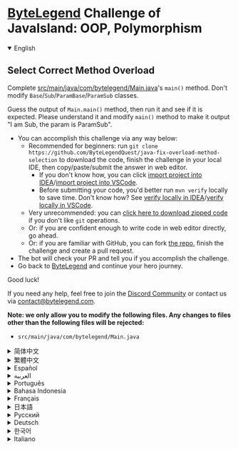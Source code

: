 # [ByteLegend](https://bytelegend.com) Challenge of JavaIsland: OOP, Polymorphism

<details open='true'>
<summary>English</summary>

## Select Correct Method Overload

Complete [src/main/java/com/bytelegend/Main.java](https://github.com/ByteLegendQuest/java-fix-overload-method-selection/blob/main/src/main/java/com/bytelegend/Main.java)'s `main()` method. Don't modify `Base`/`Sub`/`ParamBase`/`ParamSub` classes.

Guess the output of `Main.main()` method, then run it and see if it is expected. Please understand it and modify `main()` method to make it output "I am Sub, the param is ParamSub".


- You can accomplish this challenge via any way below:
  - Recommended for beginners: run `git clone https://github.com/ByteLegendQuest/java-fix-overload-method-selection` to download the code,
    finish the challenge in your local IDE, then copy/paste/submit the answer in web editor.
    - If you don't know how, you can click [import project into IDEA](https://github.com/ByteLegendQuest/java-fix-overload-method-selection/blob/main/docs/en/clone-and-import.md)/[import project into VSCode](https://github.com/ByteLegendQuest/java-fix-overload-method-selection/blob/main/docs/en/clone-and-import-vscode.md).
    - Before submitting your code, you'd better run `mvn verify` locally to save time. Don't know how? See [verify locally in IDEA](https://github.com/ByteLegendQuest/java-fix-overload-method-selection/blob/main/docs/en/run-mvn-verify-idea.md)/[verify locally in VSCode](https://github.com/ByteLegendQuest/java-fix-overload-method-selection/blob/main/docs/en/run-mvn-verify-vscode.md).
  - Very unrecommended: you can [click here to download zipped code](https://codeload.github.com/ByteLegendQuest/java-fix-overload-method-selection/zip/refs/heads/main) if you don't like `git` operations.
  - Or: if you are confident enough to write code in web editor directly, go ahead.
  - Or: if you are familiar with GitHub, you can fork [the repo](https://github.com/ByteLegendQuest/java-fix-overload-method-selection), finish the challenge and create a pull request.
- The bot will check your PR and tell you if you accomplish the challenge.
- Go back to [ByteLegend](https://bytelegend.com) and continue your hero journey.

Good luck!

If you need any help, feel free to join the [Discord Community](https://discord.gg/35RreUUGWt) or contact us via [contact@bytelegend.com](mailto:contact@bytelegend.com).

**Note: we only allow you to modify the following files.
Any changes to files other than the following files will be rejected:**

- `src/main/java/com/bytelegend/Main.java`

</details>

<details>
<summary>简体中文</summary>

## 选择正确的<ruby>重载<rt>overload</rt>方法

请修改[src/main/java/com/bytelegend/Main.java](https://github.com/ByteLegendQuest/java-fix-overload-method-selection/blob/main/src/main/java/com/bytelegend/Main.java)中的`main()`方法，使其输出满足要求。请不要修改`Base`/`Sub`/`ParamBase`/`ParamSub`类。

猜猜`Main.main()`方法运行的输出结果是什么，然后运行一下看看是不是和你的预期相符。请思考一下为什么，然后修改`main()`方法，使其能够运行输出"I am Sub, the param is ParamSub"。


- 你可以使用以下任意一种方法完成挑战：
  - 初学者推荐：运行`git clone https://git.bytelegend.com/ByteLegendQuest/java-fix-overload-method-selection`将代码下载到本地，在本地使用IDE调试完成后复制到网页编辑器里提交。
    - 如果你不知道怎么做，可以点击[导入IDEA](https://github.com/ByteLegendQuest/java-fix-overload-method-selection/blob/main/docs/zh_hans/clone-and-import.md)/[导入VSCode](https://github.com/ByteLegendQuest/java-fix-overload-method-selection/blob/main/docs/zh_hans/clone-and-import-vscode.md)。
    - 在提交之前，你最好先在本地运行`mvn verify`验证一下答案，以节约时间。不知道如何做？请查看[在IDEA中本地验证](https://github.com/ByteLegendQuest/java-fix-overload-method-selection/blob/main/docs/zh_hans/run-mvn-verify-idea.md)/[在VSCode中本地验证](https://github.com/ByteLegendQuest/java-fix-overload-method-selection/blob/main/docs/zh_hans/run-mvn-verify-vscode.md)。
  - 非常不推荐：如果你实在不喜欢`git`命令行操作，你可以[点击这里直接下载打包好的代码](https://ghcodeload.bytelegend.com/ByteLegendQuest/java-fix-overload-method-selection/zip/refs/heads/main)。
  - 或者：如果你非常自信不需要下载代码到本地调试，可以使用网页编辑器直接提交。
  - 或者：如果你对GitHub非常熟悉，你可以fork[这个仓库](https://github.com/ByteLegendQuest/java-fix-overload-method-selection)、完成挑战后，创建一个Pull Request。
- 机器人将会检查你的答案，告诉你你是否通过了挑战。
- 回到[字节传说](https://bytelegend.com)，然后继续你的英雄旅程。

祝你好运！

如果你需要任何帮助，欢迎加入官方玩家QQ群（在[首页](https://bytelegend.com)右下角的`联系 & 关于`菜单里可以找到入群方式）或者[Discord社区](https://discord.gg/PvmqK3hF)，或email至[contact@bytelegend.com](mailto:contact@bytelegend.com)。

**注意：我们只允许您修改以下文件，任何对其他文件的修改都会被拒绝：**

- `src/main/java/com/bytelegend/Main.java`

</details>

<details>
<summary>繁體中文</summary>

選擇正確的方法重載
---------

完成[src/main/java/com/bytelegend/Main.java](https://github.com/ByteLegendQuest/java-fix-overload-method-selection/blob/main/src/main/java/com/bytelegend/Main.java)的`main()`方法。不要修改`Base` / `Sub` / `ParamBase` / `ParamSub`類。

猜測`Main.main()`方法的輸出，然後運行它，看看它是否符合預期。請理解並修改`main()`方法使其輸出“I am Sub, the param is ParamSub”。

-   您可以通過以下任何方式完成此挑戰：
    -   推薦給初學者：運行`git clone https://github.com/ByteLegendQuest/java-fix-overload-method-selection`下載代碼，在本地IDE中完成挑戰，然後在網頁編輯器中復制/粘貼/提交答案.
        -   如果你不知道怎麼做，你可以點擊[import project into IDEA](https://github.com/ByteLegendQuest/java-fix-overload-method-selection/blob/main/docs/en/clone-and-import.md) / [import project into VSCode](https://github.com/ByteLegendQuest/java-fix-overload-method-selection/blob/main/docs/en/clone-and-import-vscode.md) 。
        -   在提交代碼之前，您最好在本地運行`mvn verify`以節省時間。不知道怎麼樣？請參閱[在 IDEA](https://github.com/ByteLegendQuest/java-fix-overload-method-selection/blob/main/docs/en/run-mvn-verify-idea.md) [中進行本地驗證/在 VSCode 中進行本地驗證](https://github.com/ByteLegendQuest/java-fix-overload-method-selection/blob/main/docs/en/run-mvn-verify-vscode.md)。
    -   非常不推薦：如果你不喜歡`git`操作，可以[點擊這裡下載壓縮代碼](https://codeload.github.com/ByteLegendQuest/java-fix-overload-method-selection/zip/refs/heads/main)。
    -   或者：如果您有足夠的信心直接在 Web 編輯器中編寫代碼，請繼續。
    -   或者：如果你熟悉 GitHub，你可以 fork[倉庫](https://github.com/ByteLegendQuest/java-fix-overload-method-selection)，完成挑戰並創建一個拉取請求。
-   機器人會檢查你的 PR 並告訴你是否完成了挑戰。
-   回到[ByteLegend](https://bytelegend.com)繼續你的英雄之旅。

祝你好運！

如果您需要任何幫助，請隨時加入[Discord 社區](https://discord.gg/35RreUUGWt)或通過[contact@bytelegend.com](mailto:contact@bytelegend.com)聯繫我們。

**注意：我們只允許您修改以下文件。對以下文件以外的文件的任何更改都將被拒絕：**

-   `src/main/java/com/bytelegend/Main.java`
</details>

<details>
<summary>Español</summary>

Seleccione la sobrecarga del método correcto
--------------------------------------------

Complete el método `main()` de [src/main/java/com/bytelegend/Main.java](https://github.com/ByteLegendQuest/java-fix-overload-method-selection/blob/main/src/main/java/com/bytelegend/Main.java) . No modifique las clases `Base` / `Sub` / `ParamBase` / `ParamSub` .

Adivine la salida del método `Main.main()` , luego ejecútelo y vea si se espera. Por favor, entiéndalo y modifique el método `main()` para que salga "Soy Sub, el parámetro es ParamSub".

-   Puede lograr este desafío de cualquier manera a continuación:
    -   Recomendado para principiantes: ejecute `git clone https://github.com/ByteLegendQuest/java-fix-overload-method-selection` para descargar el código, finalice el desafío en su IDE local, luego copie/pegue/envíe la respuesta en el editor web .
        -   Si no sabe cómo hacerlo, puede hacer clic en [importar proyecto a IDEA](https://github.com/ByteLegendQuest/java-fix-overload-method-selection/blob/main/docs/en/clone-and-import.md) / [importar proyecto a VSCode](https://github.com/ByteLegendQuest/java-fix-overload-method-selection/blob/main/docs/en/clone-and-import-vscode.md) .
        -   Antes de enviar su código, es mejor que ejecute `mvn verify` localmente para ahorrar tiempo. ¿No sabes cómo? Ver [verificar localmente en IDEA](https://github.com/ByteLegendQuest/java-fix-overload-method-selection/blob/main/docs/en/run-mvn-verify-idea.md) / [verificar localmente en VSCode](https://github.com/ByteLegendQuest/java-fix-overload-method-selection/blob/main/docs/en/run-mvn-verify-vscode.md) .
    -   Muy poco recomendado: puede [hacer clic aquí para descargar el código comprimido](https://codeload.github.com/ByteLegendQuest/java-fix-overload-method-selection/zip/refs/heads/main) si no le gustan las operaciones de `git` .
    -   O: si tiene la confianza suficiente para escribir código en el editor web directamente, adelante.
    -   O: si está familiarizado con GitHub, puede bifurcar [el repositorio](https://github.com/ByteLegendQuest/java-fix-overload-method-selection) , finalizar el desafío y crear una solicitud de extracción.
-   El bot verificará tu PR y te dirá si logras el desafío.
-   Regrese a [ByteLegend](https://bytelegend.com) y continúe su viaje de héroe.

¡Buena suerte!

Si necesita ayuda, no dude en unirse a la [comunidad de Discord](https://discord.gg/35RreUUGWt) o contáctenos a través de [contact@bytelegend.com](mailto:contact@bytelegend.com) .

**Nota: solo le permitimos modificar los siguientes archivos. Cualquier cambio en los archivos que no sean los siguientes archivos será rechazado:**

-   `src/main/java/com/bytelegend/Main.java`
</details>

<details>
<summary>العربية</summary>

حدد الطريقة الصحيحة للحمل الزائد
--------------------------------

أكمل طريقة [src / main / java / com / bytelegend / Main.java](https://github.com/ByteLegendQuest/java-fix-overload-method-selection/blob/main/src/main/java/com/bytelegend/Main.java) `main()` . لا تقم بتعديل فئات `Base` / `Sub` / `ParamBase` / `ParamSub` .

خمن ناتج طريقة `Main.main()` ، ثم قم بتشغيلها ومعرفة ما إذا كان متوقعًا. يرجى فهمها وتعديل طريقة `main()` لجعلها ناتجة "I am Sub ، المعلمة هي ParamSub".

-   يمكنك إنجاز هذا التحدي بأي طريقة أدناه:
    -   موصى به للمبتدئين: قم بتشغيل `git clone https://github.com/ByteLegendQuest/java-fix-overload-method-selection` لتنزيل الكود ، وإنهاء التحدي في IDE المحلي الخاص بك ، ثم نسخ / لصق / إرسال الإجابة في محرر الويب .
        -   إذا كنت لا تعرف كيف يمكنك النقر فوق [استيراد مشروع إلى IDEA](https://github.com/ByteLegendQuest/java-fix-overload-method-selection/blob/main/docs/en/clone-and-import.md) / [استيراد مشروع إلى VSCode](https://github.com/ByteLegendQuest/java-fix-overload-method-selection/blob/main/docs/en/clone-and-import-vscode.md) .
        -   قبل إرسال التعليمات البرمجية الخاصة بك ، من الأفضل تشغيل `mvn verify` محليًا لتوفير الوقت. لا أعرف كيف؟ انظر [التحقق محليًا في IDEA](https://github.com/ByteLegendQuest/java-fix-overload-method-selection/blob/main/docs/en/run-mvn-verify-idea.md) / [تحقق محليًا في VSCode](https://github.com/ByteLegendQuest/java-fix-overload-method-selection/blob/main/docs/en/run-mvn-verify-vscode.md) .
    -   غير موصى به على الإطلاق: يمكنك [النقر هنا لتنزيل رمز مضغوط](https://codeload.github.com/ByteLegendQuest/java-fix-overload-method-selection/zip/refs/heads/main) إذا كنت لا تحب عمليات `git` .
    -   أو: إذا كنت واثقًا بدرجة كافية من كتابة التعليمات البرمجية في محرر الويب مباشرةً ، فابدأ.
    -   أو: إذا كنت معتادًا على GitHub ، فيمكنك تفرع [الريبو](https://github.com/ByteLegendQuest/java-fix-overload-method-selection) وإنهاء التحدي وإنشاء طلب سحب.
-   سيتحقق الروبوت من العلاقات العامة الخاصة بك ويخبرك إذا أنجزت التحدي.
-   ارجع إلى [ByteLegend وتابع](https://bytelegend.com) رحلة بطلك.

حظا طيبا وفقك الله!

إذا كنت بحاجة إلى أي مساعدة ، فلا تتردد في الانضمام إلى [مجتمع Discord](https://discord.gg/35RreUUGWt) أو الاتصال بنا عبر [contact@bytelegend.com](mailto:contact@bytelegend.com) .

**ملاحظة: نسمح لك فقط بتعديل الملفات التالية. سيتم رفض أي تغييرات يتم إجراؤها على الملفات بخلاف الملفات التالية:**

-   `src/main/java/com/bytelegend/Main.java`
</details>

<details>
<summary>Português</summary>

Selecione a sobrecarga do método correto
----------------------------------------

Complete o método `main()` de [src/main/java/com/bytelegend/Main.java](https://github.com/ByteLegendQuest/java-fix-overload-method-selection/blob/main/src/main/java/com/bytelegend/Main.java) . Não modifique as classes `Base` / `Sub` / `ParamBase` / `ParamSub` .

Adivinhe a saída do método `Main.main()` , execute-o e veja se é esperado. Por favor, entenda e modifique o método `main()` para fazer com que a saída seja "I am Sub, the param is ParamSub".

-   Você pode realizar este desafio de qualquer maneira abaixo:
    -   Recomendado para iniciantes: execute `git clone https://github.com/ByteLegendQuest/java-fix-overload-method-selection` para baixar o código, termine o desafio em seu IDE local e copie/cole/envie a resposta no editor da web .
        -   Se você não sabe como, você pode clicar em [import project into IDEA](https://github.com/ByteLegendQuest/java-fix-overload-method-selection/blob/main/docs/en/clone-and-import.md) / [import project into VSCode](https://github.com/ByteLegendQuest/java-fix-overload-method-selection/blob/main/docs/en/clone-and-import-vscode.md) .
        -   Antes de enviar seu código, é melhor você executar `mvn verify` localmente para economizar tempo. Não sei como? Consulte [verificar localmente em IDEA](https://github.com/ByteLegendQuest/java-fix-overload-method-selection/blob/main/docs/en/run-mvn-verify-idea.md) / [verificar localmente em VSCode](https://github.com/ByteLegendQuest/java-fix-overload-method-selection/blob/main/docs/en/run-mvn-verify-vscode.md) .
    -   Muito não recomendado: você pode [clicar aqui para baixar o código zipado](https://codeload.github.com/ByteLegendQuest/java-fix-overload-method-selection/zip/refs/heads/main) se não gostar das operações do `git` .
    -   Ou: se você estiver confiante o suficiente para escrever código diretamente no editor da web, vá em frente.
    -   Ou: se você estiver familiarizado com o GitHub, você pode bifurcar [o repo](https://github.com/ByteLegendQuest/java-fix-overload-method-selection) , finalizar o desafio e criar um pull request.
-   O bot verificará seu PR e informará se você cumprir o desafio.
-   Volte para [ByteLegend](https://bytelegend.com) e continue sua jornada de herói.

Boa sorte!

Se precisar de ajuda, sinta-se à vontade para se juntar à [Comunidade Discord](https://discord.gg/35RreUUGWt) ou entre em contato conosco via [contact@bytelegend.com](mailto:contact@bytelegend.com) .

**Nota: só permitimos que você modifique os seguintes arquivos. Quaisquer alterações em arquivos que não sejam os arquivos a seguir serão rejeitadas:**

-   `src/main/java/com/bytelegend/Main.java`
</details>

<details>
<summary>Bahasa Indonesia</summary>

Pilih Overload Metode yang Benar
--------------------------------

Lengkapi metode [src/main/Java/com/bytelegend/Main.java](https://github.com/ByteLegendQuest/java-fix-overload-method-selection/blob/main/src/main/java/com/bytelegend/Main.java) 's `main()` . Jangan ubah kelas `Base` / `Sub` / `ParamBase` / `ParamSub` .

Tebak output dari metode `Main.main()` , lalu jalankan dan lihat apakah itu yang diharapkan. Harap pahami dan ubah metode `main()` untuk membuatnya menghasilkan "Saya Sub, param adalah ParamSub".

-   Anda dapat menyelesaikan tantangan ini melalui cara apa pun di bawah ini:
    -   Direkomendasikan untuk pemula: jalankan `git clone https://github.com/ByteLegendQuest/java-fix-overload-method-selection` untuk mengunduh kode, selesaikan tantangan di IDE lokal Anda, lalu salin/tempel/kirim jawabannya di editor web .
        -   Jika Anda tidak tahu caranya, Anda bisa mengklik [import project into IDEA](https://github.com/ByteLegendQuest/java-fix-overload-method-selection/blob/main/docs/en/clone-and-import.md) / [import project into VSCode](https://github.com/ByteLegendQuest/java-fix-overload-method-selection/blob/main/docs/en/clone-and-import-vscode.md) .
        -   Sebelum mengirimkan kode Anda, Anda sebaiknya menjalankan `mvn verify` secara lokal untuk menghemat waktu. Tidak tahu bagaimana? Lihat [verifikasi secara lokal di IDEA](https://github.com/ByteLegendQuest/java-fix-overload-method-selection/blob/main/docs/en/run-mvn-verify-idea.md) / [verifikasi secara lokal di VSCode](https://github.com/ByteLegendQuest/java-fix-overload-method-selection/blob/main/docs/en/run-mvn-verify-vscode.md) .
    -   Sangat tidak direkomendasikan: Anda dapat [mengklik di sini untuk mengunduh kode zip](https://codeload.github.com/ByteLegendQuest/java-fix-overload-method-selection/zip/refs/heads/main) jika Anda tidak menyukai operasi `git` .
    -   Atau: jika Anda cukup percaya diri untuk menulis kode di editor web secara langsung, silakan.
    -   Atau: jika Anda terbiasa dengan GitHub, Anda dapat melakukan fork [repo](https://github.com/ByteLegendQuest/java-fix-overload-method-selection) , menyelesaikan tantangan, dan membuat permintaan tarik.
-   Bot akan memeriksa PR Anda dan memberi tahu Anda jika Anda menyelesaikan tantangan.
-   Kembali ke [ByteLegend](https://bytelegend.com) dan lanjutkan perjalanan pahlawan Anda.

Semoga berhasil!

Jika Anda memerlukan bantuan, jangan ragu untuk bergabung dengan [Komunitas Discord](https://discord.gg/35RreUUGWt) atau hubungi kami melalui [contact@bytelegend.com](mailto:contact@bytelegend.com) .

**Catatan: kami hanya mengizinkan Anda untuk mengubah file berikut. Setiap perubahan pada file selain file berikut akan ditolak:**

-   `src/main/java/com/bytelegend/Main.java`
</details>

<details>
<summary>Français</summary>

Sélectionner la surcharge de méthode correcte
---------------------------------------------

Complétez la méthode `main()` de [src/main/java/com/bytelegend/Main.java](https://github.com/ByteLegendQuest/java-fix-overload-method-selection/blob/main/src/main/java/com/bytelegend/Main.java) . Ne modifiez pas les classes `Base` / `Sub` / `ParamBase` / `ParamSub` .

Devinez la sortie de la méthode `Main.main()` , puis exécutez-la et voyez si elle est attendue. Veuillez le comprendre et modifier la méthode `main()` pour qu'elle affiche "Je suis Sub, le paramètre est ParamSub".

-   Vous pouvez accomplir ce défi de n'importe quelle manière ci-dessous:
    -   Recommandé pour les débutants : exécutez `git clone https://github.com/ByteLegendQuest/java-fix-overload-method-selection` pour télécharger le code, terminez le défi dans votre IDE local, puis copiez/collez/soumettez la réponse dans l'éditeur Web .
        -   Si vous ne savez pas comment, vous pouvez cliquer sur [importer le projet dans IDEA](https://github.com/ByteLegendQuest/java-fix-overload-method-selection/blob/main/docs/en/clone-and-import.md) / [importer le projet dans VSCode](https://github.com/ByteLegendQuest/java-fix-overload-method-selection/blob/main/docs/en/clone-and-import-vscode.md) .
        -   Avant de soumettre votre code, vous feriez mieux d'exécuter `mvn verify` localement pour gagner du temps. Vous ne savez pas comment ? Voir [vérifier localement dans IDEA](https://github.com/ByteLegendQuest/java-fix-overload-method-selection/blob/main/docs/en/run-mvn-verify-idea.md) / [vérifier localement dans VSCode](https://github.com/ByteLegendQuest/java-fix-overload-method-selection/blob/main/docs/en/run-mvn-verify-vscode.md) .
    -   Très déconseillé : vous pouvez [cliquer ici pour télécharger le code compressé](https://codeload.github.com/ByteLegendQuest/java-fix-overload-method-selection/zip/refs/heads/main) si vous n'aimez pas les opérations `git` .
    -   Ou : si vous êtes suffisamment confiant pour écrire du code directement dans l'éditeur Web, continuez.
    -   Ou : si vous êtes familier avec GitHub, vous pouvez forker [le dépôt](https://github.com/ByteLegendQuest/java-fix-overload-method-selection) , terminer le défi et créer une demande d'extraction.
-   Le bot vérifiera votre PR et vous dira si vous accomplissez le défi.
-   Retournez à [ByteLegend](https://bytelegend.com) et continuez votre voyage de héros.

Bonne chance!

Si vous avez besoin d'aide, n'hésitez pas à rejoindre la [communauté Discord](https://discord.gg/35RreUUGWt) ou à nous contacter via [contact@bytelegend.com](mailto:contact@bytelegend.com) .

**Remarque : nous vous autorisons uniquement à modifier les fichiers suivants. Toute modification de fichiers autres que les fichiers suivants sera rejetée :**

-   `src/main/java/com/bytelegend/Main.java`
</details>

<details>
<summary>日本語</summary>

正しいメソッドのオーバーロードを選択します
---------------------

[src / main / java / com / bytelegend / Main.java](https://github.com/ByteLegendQuest/java-fix-overload-method-selection/blob/main/src/main/java/com/bytelegend/Main.java)の`main()`メソッドを完了します。 `Base` / `Sub` / `ParamBase` / `ParamSub`クラスは変更しないでください。

`Main.main()`メソッドの出力を推測し、それを実行して、期待されるかどうかを確認します。それを理解し、 `main()`メソッドを変更して、「I am Sub、paramisParamSub」を出力するようにしてください。

-   この課題は、以下のいずれかの方法で達成できます。
    -   初心者に推奨： `git clone https://github.com/ByteLegendQuest/java-fix-overload-method-selection`を実行してコードをダウンロードし、ローカルIDEでチャレンジを終了してから、Webエディターで回答をコピー/貼り付け/送信します。
        -   方法がわからない場合は、\[ [プロジェクトをIDEAにインポート](https://github.com/ByteLegendQuest/java-fix-overload-method-selection/blob/main/docs/en/clone-and-import.md)\]/\[ [プロジェクトをVSCodeにインポート](https://github.com/ByteLegendQuest/java-fix-overload-method-selection/blob/main/docs/en/clone-and-import-vscode.md)\]をクリックできます。
        -   コードを送信する前に、時間を節約するためにローカルで`mvn verify`実行することをお勧めします。方法がわかりませんか？ [IDEAでローカルに](https://github.com/ByteLegendQuest/java-fix-overload-method-selection/blob/main/docs/en/run-mvn-verify-idea.md)[検証する/VSCodeでローカルに](https://github.com/ByteLegendQuest/java-fix-overload-method-selection/blob/main/docs/en/run-mvn-verify-vscode.md)検証するを参照してください。
    -   非常に推奨されていません`git`操作が気に入らない場合は、 [ここをクリックしてzipコードをダウンロード](https://codeload.github.com/ByteLegendQuest/java-fix-overload-method-selection/zip/refs/heads/main)できます。
    -   または：Webエディターで直接コードを記述できる自信がある場合は、先に進んでください。
    -   または：GitHubに精通している場合は[、リポジトリ](https://github.com/ByteLegendQuest/java-fix-overload-method-selection)をフォークしてチャレンジを終了し、プルリクエストを作成できます。
-   ボットはPRをチェックし、チャレンジを達成したかどうかを通知します。
-   [ByteLegend](https://bytelegend.com)に戻り、ヒーローの旅を続けてください。

幸運を！

ヘルプが必要な場合は、 [Discordコミュニティ](https://discord.gg/35RreUUGWt)に参加するか、contact [@bytelegend.com](mailto:contact@bytelegend.com)からお問い合わせください。

**注：変更できるのは次のファイルのみです。次のファイル以外のファイルへの変更は拒否されます。**

-   `src/main/java/com/bytelegend/Main.java`
</details>

<details>
<summary>Русский</summary>

Выберите правильную перегрузку метода
-------------------------------------

Завершите метод `main()` [src/main/java/com/bytelegend/Main.java](https://github.com/ByteLegendQuest/java-fix-overload-method-selection/blob/main/src/main/java/com/bytelegend/Main.java) . Не изменяйте классы `Base` / `Sub` / `ParamBase` / `ParamSub` .

Угадайте вывод метода `Main.main()` , затем запустите его и посмотрите, ожидается ли он. Пожалуйста, поймите это и измените метод `main()` , чтобы он выводил «Я Sub, параметр ParamSub».

-   Вы можете выполнить эту задачу любым способом, указанным ниже:
    -   Рекомендуется для начинающих: запустите `git clone https://github.com/ByteLegendQuest/java-fix-overload-method-selection` , чтобы загрузить код, завершите задание в локальной среде IDE, затем скопируйте/вставьте/отправьте ответ в веб-редакторе. .
        -   Если вы не знаете как, вы можете нажать [импортировать проект в IDEA](https://github.com/ByteLegendQuest/java-fix-overload-method-selection/blob/main/docs/en/clone-and-import.md) / [импортировать проект в VSCode](https://github.com/ByteLegendQuest/java-fix-overload-method-selection/blob/main/docs/en/clone-and-import-vscode.md) .
        -   Перед отправкой кода вам лучше запустить `mvn verify` локально, чтобы сэкономить время. Не знаете как? См. « [Проверить локально в IDEA](https://github.com/ByteLegendQuest/java-fix-overload-method-selection/blob/main/docs/en/run-mvn-verify-idea.md) / [проверить локально в VSCode»](https://github.com/ByteLegendQuest/java-fix-overload-method-selection/blob/main/docs/en/run-mvn-verify-vscode.md) .
    -   Крайне не рекомендуется: вы можете [щелкнуть здесь, чтобы загрузить заархивированный код](https://codeload.github.com/ByteLegendQuest/java-fix-overload-method-selection/zip/refs/heads/main) , если вам не нравятся операции `git` .
    -   Или: если вы достаточно уверены, чтобы писать код напрямую в веб-редакторе, вперед.
    -   Или: если вы знакомы с GitHub, вы можете разветвить [репозиторий](https://github.com/ByteLegendQuest/java-fix-overload-method-selection) , выполнить задание и создать запрос на включение.
-   Бот проверит ваш PR и сообщит, выполнили ли вы задание.
-   Вернитесь в [ByteLegend](https://bytelegend.com) и продолжайте свое героическое путешествие.

Удачи!

Если вам нужна помощь, присоединяйтесь к [сообществу Discord](https://discord.gg/35RreUUGWt) или свяжитесь с нами по [адресу contact@bytelegend.com](mailto:contact@bytelegend.com) .

**Примечание: мы разрешаем вам изменять только следующие файлы. Любые изменения в файлах, кроме следующих файлов, будут отклонены:**

-   `src/main/java/com/bytelegend/Main.java`
</details>

<details>
<summary>Deutsch</summary>

Wählen Sie Methodenüberladung korrigieren
-----------------------------------------

Vervollständigen Sie die Methode `main()` [von src/main/java/com/bytelegend/Main.java](https://github.com/ByteLegendQuest/java-fix-overload-method-selection/blob/main/src/main/java/com/bytelegend/Main.java) . Ändern Sie die Klassen `Base` / `Sub` / `ParamBase` / `ParamSub` nicht.

Erraten Sie die Ausgabe der Methode `Main.main()` , führen Sie sie dann aus und prüfen Sie, ob sie erwartet wird. Bitte verstehen Sie es und ändern Sie die Methode `main()` so, dass sie "I am Sub, the param is ParamSub" ausgibt.

-   Sie können diese Herausforderung auf eine der folgenden Arten meistern:
    -   Empfohlen für Anfänger: Führen Sie `git clone https://github.com/ByteLegendQuest/java-fix-overload-method-selection` aus, um den Code herunterzuladen, beenden Sie die Herausforderung in Ihrer lokalen IDE und kopieren/fügen Sie dann die Antwort im Web-Editor ein/übermitteln Sie sie .
        -   Wenn Sie nicht wissen wie, können Sie auf [Projekt in IDEA](https://github.com/ByteLegendQuest/java-fix-overload-method-selection/blob/main/docs/en/clone-and-import.md) [importieren / Projekt in VSCode importieren klicken](https://github.com/ByteLegendQuest/java-fix-overload-method-selection/blob/main/docs/en/clone-and-import-vscode.md) .
        -   Bevor Sie Ihren Code einreichen, sollten Sie `mvn verify` besser lokal ausführen, um Zeit zu sparen. Sie wissen nicht wie? Siehe [Lokal verifizieren in IDEA](https://github.com/ByteLegendQuest/java-fix-overload-method-selection/blob/main/docs/en/run-mvn-verify-idea.md) / [Lokal verifizieren in VSCode](https://github.com/ByteLegendQuest/java-fix-overload-method-selection/blob/main/docs/en/run-mvn-verify-vscode.md) .
    -   Sehr nicht zu empfehlen: Sie können [hier klicken, um den gezippten Code herunterzuladen,](https://codeload.github.com/ByteLegendQuest/java-fix-overload-method-selection/zip/refs/heads/main) wenn Sie `git` -Operationen nicht mögen.
    -   Oder: Wenn Sie sicher genug sind, Code direkt im Web-Editor zu schreiben, fahren Sie fort.
    -   Oder: Wenn Sie sich mit GitHub auskennen, können Sie [das Repo forken](https://github.com/ByteLegendQuest/java-fix-overload-method-selection) , die Challenge beenden und einen Pull-Request erstellen.
-   Der Bot überprüft Ihre PR und teilt Ihnen mit, ob Sie die Herausforderung meistern.
-   Gehen Sie zurück zu [ByteLegend](https://bytelegend.com) und setzen Sie Ihre Heldenreise fort.

Viel Glück!

Wenn Sie Hilfe benötigen, können Sie sich gerne der [Discord Community](https://discord.gg/35RreUUGWt) anschließen oder uns über [contact@bytelegend.com kontaktieren](mailto:contact@bytelegend.com) .

**Hinweis: Wir erlauben Ihnen nur, die folgenden Dateien zu ändern. Alle Änderungen an anderen Dateien als den folgenden Dateien werden abgelehnt:**

-   `src/main/java/com/bytelegend/Main.java`
</details>

<details>
<summary>한국어</summary>

올바른 방법 과부하 선택
-------------

[src/main/java/com/bytelegend/Main.java](https://github.com/ByteLegendQuest/java-fix-overload-method-selection/blob/main/src/main/java/com/bytelegend/Main.java) 의 `main()` 메소드를 완료하십시오. `Base` / `Sub` / `ParamBase` / `ParamSub` 클래스를 수정하지 마십시오.

`Main.main()` 메서드의 출력을 추측한 다음 실행하고 예상한 결과인지 확인합니다. 이해하시고 `main()` 메소드를 수정하여 "I am Sub, param is ParamSub"를 출력하도록 하십시오.

-   아래 방법을 통해 이 챌린지를 완료할 수 있습니다.
    -   초보자를 위한 권장 사항: `git clone https://github.com/ByteLegendQuest/java-fix-overload-method-selection` 을 실행하여 코드를 다운로드하고 로컬 IDE에서 챌린지를 완료한 다음 웹 편집기에서 답변을 복사/붙여넣기/제출합니다. .
        -   방법을 모르는 경우 [프로젝트를 IDEA로](https://github.com/ByteLegendQuest/java-fix-overload-method-selection/blob/main/docs/en/clone-and-import.md) [가져오기 / 프로젝트를 VSCode로 가져](https://github.com/ByteLegendQuest/java-fix-overload-method-selection/blob/main/docs/en/clone-and-import-vscode.md) 오기를 클릭할 수 있습니다.
        -   코드를 제출하기 전에 시간을 절약하기 위해 로컬에서 `mvn verify` 를 실행하는 것이 좋습니다. 방법을 모르십니까? [IDEA에서 로컬로](https://github.com/ByteLegendQuest/java-fix-overload-method-selection/blob/main/docs/en/run-mvn-verify-idea.md) [확인/VSCode에서 로컬로](https://github.com/ByteLegendQuest/java-fix-overload-method-selection/blob/main/docs/en/run-mvn-verify-vscode.md) 확인을 참조하세요.
    -   매우 권장하지 않음: `git` 작업이 마음에 들지 않으면 [여기를 클릭하여 압축 코드를 다운로드](https://codeload.github.com/ByteLegendQuest/java-fix-overload-method-selection/zip/refs/heads/main) 할 수 있습니다.
    -   또는 웹 편집기에서 직접 코드를 작성할 만큼 자신이 있다면 계속 진행하십시오.
    -   또는 GitHub에 익숙하다면 리포지토리를 분기 [하고](https://github.com/ByteLegendQuest/java-fix-overload-method-selection) 챌린지를 완료하고 풀 요청을 생성할 수 있습니다.
-   봇은 PR을 확인하고 도전 과제를 달성했는지 알려줍니다.
-   [ByteLegend](https://bytelegend.com) 로 돌아가 영웅 여정을 계속하세요.

행운을 빕니다!

도움이 필요하면 언제든지 [Discord 커뮤니티](https://discord.gg/35RreUUGWt) 에 가입하거나 [contact@bytelegend.com](mailto:contact@bytelegend.com) 을 통해 문의하세요.

**참고: 다음 파일만 수정할 수 있습니다. 다음 파일 이외의 파일에 대한 변경 사항은 거부됩니다.**

-   `src/main/java/com/bytelegend/Main.java`
</details>

<details>
<summary>Italiano</summary>

Selezionare Sovraccarico metodo corretto
----------------------------------------

Completa il metodo `main()` di [src/main/java/com/bytelegend/Main.java](https://github.com/ByteLegendQuest/java-fix-overload-method-selection/blob/main/src/main/java/com/bytelegend/Main.java) . Non modificare le classi `Base` / `Sub` / `ParamBase` / `ParamSub` .

Indovina l'output del metodo `Main.main()` , quindi eseguilo e verifica se è previsto. Per favore, comprendilo e modifica il metodo `main()` per farlo uscire "I am Sub, the param is ParamSub".

-   Puoi portare a termine questa sfida in qualsiasi modo di seguito:
    -   Consigliato per i principianti: esegui `git clone https://github.com/ByteLegendQuest/java-fix-overload-method-selection` per scaricare il codice, completa la sfida nel tuo IDE locale, quindi copia/incolla/invia la risposta nell'editor web .
        -   Se non sai come fare, puoi fare clic su [importa progetto in IDEA](https://github.com/ByteLegendQuest/java-fix-overload-method-selection/blob/main/docs/en/clone-and-import.md) / [importa progetto in VSCode](https://github.com/ByteLegendQuest/java-fix-overload-method-selection/blob/main/docs/en/clone-and-import-vscode.md) .
        -   Prima di inviare il codice, è meglio eseguire `mvn verify` in locale per risparmiare tempo. Non sai come? Vedere [verifica in locale in IDEA](https://github.com/ByteLegendQuest/java-fix-overload-method-selection/blob/main/docs/en/run-mvn-verify-idea.md) / [verifica in locale in VSCode](https://github.com/ByteLegendQuest/java-fix-overload-method-selection/blob/main/docs/en/run-mvn-verify-vscode.md) .
    -   Molto sconsigliato: puoi fare [clic qui per scaricare il codice zippato](https://codeload.github.com/ByteLegendQuest/java-fix-overload-method-selection/zip/refs/heads/main) se non ti piacciono le operazioni `git` .
    -   Oppure: se sei abbastanza sicuro da scrivere il codice direttamente nell'editor web, vai avanti.
    -   Oppure: se hai familiarità con GitHub, puoi eseguire il fork [del repository](https://github.com/ByteLegendQuest/java-fix-overload-method-selection) , completare la sfida e creare una richiesta pull.
-   Il bot controllerà il tuo PR e ti dirà se hai superato la sfida.
-   Torna a [ByteLegend](https://bytelegend.com) e continua il tuo viaggio da eroe.

In bocca al lupo!

Se hai bisogno di aiuto, non esitare a unirti alla [community di Discord](https://discord.gg/35RreUUGWt) o contattaci tramite [contact@bytelegend.com](mailto:contact@bytelegend.com) .

**Nota: ti permettiamo solo di modificare i seguenti file. Eventuali modifiche ai file diversi dai seguenti file verranno rifiutate:**

-   `src/main/java/com/bytelegend/Main.java`
</details>
